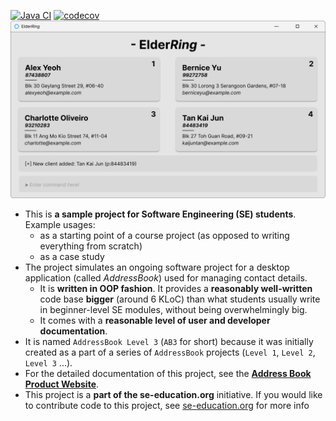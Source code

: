 [![Java CI](https://github.com/AY2526S1-CS2103T-T14-4/tp/actions/workflows/gradle.yml/badge.svg)](https://github.com/AY2526S1-CS2103T-T14-4/tp/actions/workflows/gradle.yml)
[![codecov](https://codecov.io/gh/AY2526S1-CS2103T-T14-4/tp/graph/badge.svg?token=H10E5XH0BD)](https://codecov.io/gh/AY2526S1-CS2103T-T14-4/tp)
![Ui](docs/images/Ui.png)

* This is **a sample project for Software Engineering (SE) students**.<br>
  Example usages:
  * as a starting point of a course project (as opposed to writing everything from scratch)
  * as a case study
* The project simulates an ongoing software project for a desktop application (called _AddressBook_) used for managing contact details.
  * It is **written in OOP fashion**. It provides a **reasonably well-written** code base **bigger** (around 6 KLoC) than what students usually write in beginner-level SE modules, without being overwhelmingly big.
  * It comes with a **reasonable level of user and developer documentation**.
* It is named `AddressBook Level 3` (`AB3` for short) because it was initially created as a part of a series of `AddressBook` projects (`Level 1`, `Level 2`, `Level 3` ...).
* For the detailed documentation of this project, see the **[Address Book Product Website](https://se-education.org/addressbook-level3)**.
* This project is a **part of the se-education.org** initiative. If you would like to contribute code to this project, see [se-education.org](https://se-education.org/#contributing-to-se-edu) for more info
